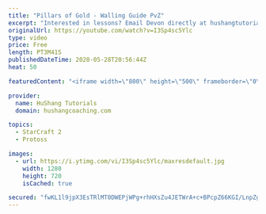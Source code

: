 ```yaml
---
title: "Pillars of Gold - Walling Guide PvZ"
excerpt: "Interested in lessons? Email Devon directly at hushangtutorials@outlook.com ------------------------------------------------------------------------------------------------------- Want to support HuShang Tutorials directly? Patreon is a website where you can contribute a monthly donation that will help"
originalUrl: https://youtube.com/watch?v=I3Sp4sc5Ylc
type: video
price: Free
length: PT3M41S
publishedDateTime: 2020-05-28T20:56:44Z
heat: 50

featuredContent: "<iframe width=\"800\" height=\"500\" frameborder=\"0\" src=\"https://www.youtube.com/embed/I3Sp4sc5Ylc\" allow=\"accelerometer; autoplay; encrypted-media; gyroscope; picture-in-picture\" allowfullscreen></iframe>"

provider:
  name: HuShang Tutorials
  domain: hushangcoaching.com

topics:
  - StarCraft 2
  - Protoss

images:
  - url: https://i.ytimg.com/vi/I3Sp4sc5Ylc/maxresdefault.jpg
    width: 1280
    height: 720
    isCached: true

secured: "fwKL1l9jpX3EsTRlMT0DWEPjWPg+rhHXsZu4JETWrA+c+BPcpZ66KGI/LnpZgDJUDbAO8L/qqIfOi/LAzJEd9Mbj/IaaZ9U4fO/ja8uV++tcPxhWIKHRYppw1z/Sj592uLzEVoesRG7/IyBZzbMuvJrpcyjNrJ+qq0kThHEYLzWnsIU1akm+N5xL65hceNSgjb8wLZXZsMlPEdupwii7ejUQ+VnZu8eXuqgguxchO95Wdn8HknpNOzZ9IV1ks2UQDjufMI2QJmScxRkst+iJmEv65GZCX1myN4MRW2zTkOlFlIafuhMX4+pljYJxXOADHEfIUb6oYQU099CwC8yXZNiPGRW6WMGMTcu5ZXUWqDrkWErO4cNfItX02UktY+xMIwTXbw7QnTh+ckJduuNzeqw30SmLiOrl+wCmVurBYBA=;acATPB6n+6SjsIdgpB1kqw=="
---
```


